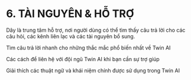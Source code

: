 # 6. TÀI NGUYÊN & HỖ TRỢ

Dây là trung tâm hỗ trợ, nơi người dùng có thể tìm thấy câu trả lời cho các câu hỏi, các kênh liên lạc và các tài nguyên bổ sung.

Tìm câu trả lời nhanh cho những thắc mắc phổ biến nhất về Twin AI

Các cách để liên hệ với đội ngũ Twin AI khi bạn cần sự trợ giúp

Giải thích các thuật ngữ và khái niệm chính được sử dụng trong Twin AI

